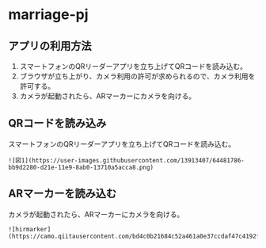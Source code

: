 # marriage-pj

## アプリの利用方法
1. スマートフォンのQRリーダーアプリを立ち上げてQRコードを読み込む。
1. ブラウザが立ち上がり、カメラ利用の許可が求められるので、カメラ利用を許可する。
1. カメラが起動されたら、ARマーカーにカメラを向ける。

## QRコードを読み込み
スマートフォンのQRリーダーアプリを立ち上げてQRコードを読み込む。
<img src="https://user-images.githubusercontent.com/13913407/64481786-bb9d2280-d21e-11e9-8ab0-13710a5acca8.png" width="6００px">

```
![図1](https://user-images.githubusercontent.com/13913407/64481786-bb9d2280-d21e-11e9-8ab0-13710a5acca8.png)
```

## ARマーカーを読み込む
カメラが起動されたら、ARマーカーにカメラを向ける。
<img src="https://camo.qiitausercontent.com/bd4c0b21684c52a461a0e37ccdaf47c4192fa855/68747470733a2f2f71696974612d696d6167652d73746f72652e73332e616d617a6f6e6177732e636f6d2f302f38343430372f37376435323732342d663037302d636436322d663030332d6664616166313830373463332e706e67" width="6００px">

```
![hirmarker](https://camo.qiitausercontent.com/bd4c0b21684c52a461a0e37ccdaf47c4192fa855/68747470733a2f2f71696974612d696d6167652d73746f72652e73332e616d617a6f6e6177732e636f6d2f302f38343430372f37376435323732342d663037302d636436322d663030332d6664616166313830373463332e706e67)
```

